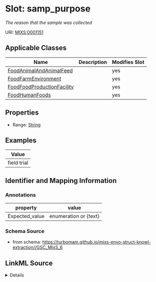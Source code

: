 # Slot: samp_purpose


_The reason that the sample was collected_



URI: [MIXS:0001151](https://w3id.org/mixs/0001151)



<!-- no inheritance hierarchy -->




## Applicable Classes

| Name | Description | Modifies Slot |
| --- | --- | --- |
[FoodAnimalAndAnimalFeed](FoodAnimalAndAnimalFeed.md) |  |  yes  |
[FoodFarmEnvironment](FoodFarmEnvironment.md) |  |  yes  |
[FoodFoodProductionFacility](FoodFoodProductionFacility.md) |  |  yes  |
[FoodHumanFoods](FoodHumanFoods.md) |  |  yes  |







## Properties

* Range: [String](String.md)






## Examples

| Value |
| --- |
| field trial |

## Identifier and Mapping Information





### Annotations

| property | value |
| --- | --- |
| Expected_value | enumeration or {text} |



### Schema Source


* from schema: https://turbomam.github.io/mixs-envo-struct-knowl-extraction//GSC_MIxS_6




## LinkML Source

<details>
```yaml
name: samp_purpose
annotations:
  Expected_value:
    tag: Expected_value
    value: enumeration or {text}
description: The reason that the sample was collected
title: purpose of sampling
notes:
- purpose
examples:
- value: field trial
from_schema: https://turbomam.github.io/mixs-envo-struct-knowl-extraction//GSC_MIxS_6
rank: 1000
string_serialization: '[active surveillance in response to an outbreak|active surveillance
  not initiated by an outbreak|clinical trial|cluster investigation|environmental
  assessment|farm sample|field trial|for cause|industry internal investigation|market
  sample|passive surveillance|population based studies|research|research and development]
  or {text}'
slot_uri: MIXS:0001151
multivalued: false
alias: samp_purpose
domain_of:
- FoodAnimalAndAnimalFeed
- FoodFarmEnvironment
- FoodFoodProductionFacility
- FoodHumanFoods
range: string

```
</details>